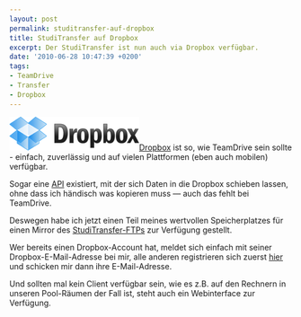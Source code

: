 ```yaml
---
layout: post
permalink: studitransfer-auf-dropbox
title: StudiTransfer auf Dropbox
excerpt: Der StudiTransfer ist nun auch via Dropbox verfügbar.
date: '2010-06-28 10:47:39 +0200'
tags:
- TeamDrive
- Transfer
- Dropbox
---
```

<p><a href="http://db.tt/NYepoPI"><img class="alignright size-full wp-image-553" title="Dropbox" src="/uploads/2011/05/logo.png" alt="Dropbox Logo" width="231" height="60" /></a><a href="http://db.tt/eq9LkG">Dropbox</a> ist so, wie TeamDrive sein sollte - einfach, zuverlässig und auf vielen Plattformen (eben auch mobilen) verfügbar.</p>
<p>Sogar eine <a href="https://www.dropbox.com/developers">API</a> existiert, mit der sich Daten in die Dropbox schieben lassen, ohne dass ich händisch was kopieren muss &mdash; auch das fehlt bei TeamDrive.</p>
<p>Deswegen habe ich jetzt einen Teil meines wertvollen Speicherplatzes für einen Mirror des <a href="{{ '/studitransfer' | prepend: site.baseurl | prepend: site.url }}">StudiTransfer-FTPs</a> zur Verfügung gestellt.</p>
<p>Wer bereits einen Dropbox-Account hat, meldet sich einfach mit seiner Dropbox-E-Mail-Adresse bei mir, alle anderen registrieren sich zuerst <a href="http://db.tt/eq9LkG">hier</a> und schicken mir dann ihre E-Mail-Adresse.</p>
<p>Und sollten mal kein Client verfügbar sein, wie es z.B. auf den Rechnern in unseren Pool-Räumen der Fall ist, steht auch ein Webinterface zur Verfügung.</p>
